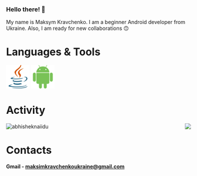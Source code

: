 ### Hello there! 👋

My name is Maksym Kravchenko. I am a beginner Android developer from Ukraine. Also, I am ready for new collaborations 🙃


# Languages & Tools 

<code><img height="64" src="https://raw.githubusercontent.com/github/explore/80688e429a7d4ef2fca1e82350fe8e3517d3494d/topics/java/java.png"></code>
<code><img height="64" src="https://raw.githubusercontent.com/github/explore/80688e429a7d4ef2fca1e82350fe8e3517d3494d/topics/android/android.png"></code>


# Activity

<img src="https://github-readme-stats.vercel.app/api?username=masssimeliano&show_icons=true&theme=tokyonight" alt="abhisheknaiidu" />    <img align="right" height="195" src="https://cdn.dribbble.com/users/926537/screenshots/4502924/python-2.gif">


# Contacts

**Gmail - maksimkravchenkoukraine@gmail.com**


